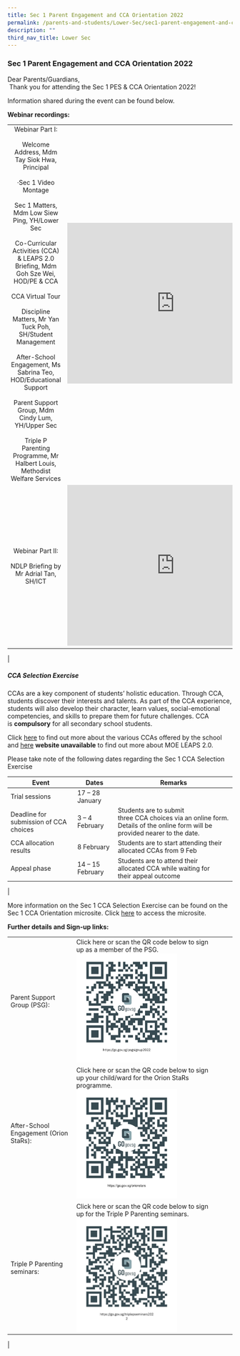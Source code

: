 ```yaml
---
title: Sec 1 Parent Engagement and CCA Orientation 2022
permalink: /parents-and-students/Lower-Sec/sec1-parent-engagement-and-cca-orientation2022/
description: ""
third_nav_title: Lower Sec
---
```

### Sec 1 Parent Engagement and CCA Orientation 2022

Dear Parents/Guardians,  
 Thank you for attending the Sec 1 PES & CCA Orientation 2022!  

Information shared during the event can be found below. 

**Webinar recordings:**

| | |
|:---:|:---:|
| Webinar Part I:<br><br>Welcome Address, Mdm Tay Siok Hwa, Principal<br><br>·Sec 1 Video Montage<br><br>Sec 1 Matters, Mdm Low Siew Ping, YH/Lower Sec<br><br>Co-Curricular Activities (CCA) & LEAPS 2.0 Briefing, Mdm Goh Sze Wei, HOD/PE & CCA<br><br>CCA Virtual Tour<br><br>Discipline Matters, Mr Yan Tuck Poh, SH/Student Management<br><br>After-School Engagement, Ms Sabrina Teo, HOD/Educational Support<br><br>Parent Support Group, Mdm Cindy Lum, YH/Upper Sec<br><br>Triple P Parenting Programme, Mr Halbert Louis, Methodist Welfare Services | <iframe width="480" height="360" src="https://www.youtube.com/embed/6Z7K2xFUnME" title="Sec 1 PES & CCA Orientation 2022: Webinar Part I" frameborder="0" allow="accelerometer; autoplay; clipboard-write; encrypted-media; gyroscope; picture-in-picture" allowfullscreen></iframe> |
| Webinar Part II:<br><br>NDLP Briefing by Mr Adrial Tan, SH/ICT | <iframe width="480" height="360" src="https://www.youtube.com/embed/bkMTZzn-sBc" title="Sec 1 PES & CCA Orientation 2022: Webinar Part II" frameborder="0" allow="accelerometer; autoplay; clipboard-write; encrypted-media; gyroscope; picture-in-picture" allowfullscreen></iframe> |
|

##### CCA Selection Exercise

CCAs are a key component of students’ holistic education. Through CCA, students discover their interests and talents. As part of the CCA experience, students will also develop their character, learn values, social-emotional competencies, and skills to prepare them for future challenges. CCA is **compulsory** for all secondary school students.

Click [here](https://moe-serangoonsec-staging.netlify.app/student-development/cca) to find out more about the various CCAs offered by the school and [here](https://www.moe.gov.sg/programmes/cca/leaps2-0) **website unavailable** to find out more about MOE LEAPS 2.0.

Please take note of the following dates regarding the Sec 1 CCA Selection Exercise

| Event | Dates | Remarks |
|---|---|---|
| Trial sessions | 17 – 28 January |   |
| Deadline for submission of CCA choices | 3 – 4 February | Students are to submit<br>three CCA choices via an online form. Details of the online form will be provided nearer to the date. |
| CCA allocation results | 8 February | Students are to start attending their allocated CCAs from 9 Feb |
| Appeal phase | 14 – 15 February | Students are to attend their<br>allocated CCA while waiting for<br>their appeal outcome |
|

More information on the Sec 1 CCA Selection Exercise can be found on the Sec 1 CCA Orientation microsite. Click [here](https://go.gov.sg/sec1ccaorientation) to access the microsite.

**Further details and Sign-up links:**

|  |  |  |  |  |
|---|---|---|---|---|
| Parent Support Group (PSG):<br>  |Click here or scan the QR code below to sign up as a member of the PSG.<br><img src="/images/OR%20codePSG.jpg" style="width:75%"> |  |  |  |
| After-School Engagement (Orion StaRs):<br>  | Click here or scan the QR code below to sign up your child/ward for the Orion StaRs programme.<br> <img src="/images/QR%20codeOrion%20Stars.jpg" style="width:75%"> |  |  |  |
| Triple P Parenting seminars:<br>  | Click here or scan the QR code below to sign up for the Triple P Parenting seminars.<br><img src="/images/QR%20code_triple%20P.jpg" style="width:75%">|
|